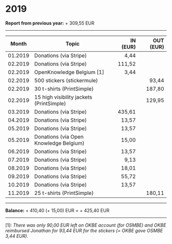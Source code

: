 # 2019

**Report from previous year:** + 309,55 EUR

---

| Month   | Topic                                    | IN (EUR) | OUT (EUR) |
| ------- | ---------------------------------------- | -------: | --------: |
| 01.2019 | Donations (via Stripe)                   |     4,44 |           |
| 02.2019 | Donations (via Stripe)                   |   111,52 |           |
| 02.2019 | OpenKnowledge Belgium [1]                |     3,44 |           |
| 02.2019 | 500 stickers (stickermule)               |          |     93,44 |
| 02.2019 | 30 t-shirts (PrintSimple)                |          |    187,80 |
| 02.2019 | 15 high visibility jackets (PrintSimple) |          |    129,95 |
| 03.2019 | Donations (via Stripe)                   |   435,61 |           |
| 04.2019 | Donations (via Stripe)                   |    13,57 |           |
| 05.2019 | Donations (via Stripe)                   |    13,57 |           |
| 05.2019 | Donations (via Open Knowledge Belgium)   |    15,00 |           |
| 06.2019 | Donations (via Stripe)                   |    13,57 |           |
| 07.2019 | Donations (via Stripe)                   |     9,13 |           |
| 08.2019 | Donations (via Stripe)                   |    18,01 |           |
| 09.2019 | Donations (via Stripe)                   |    55,72 |           |
| 10.2019 | Donations (via Stripe)                   |    13,57 |           |
| 11.2019 | 25 t-shirts (PrintSimple)                |          |    180,11 |

---

**Balance:** + 410,40 (+ 15,00) EUR = + 425,40 EUR

---

[1]: *There was only 90,00 EUR left on OKBE account (for OSMBE) and OKBE reimbursed Jonathan for 93,44 EUR for the stickers (= OKBE gave OSMBE 3,44 EUR).*
